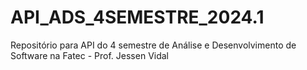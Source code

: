 # API_ADS_4SEMESTRE_2024.1
Repositório para API do 4 semestre de Análise e Desenvolvimento de Software na Fatec - Prof. Jessen Vidal
